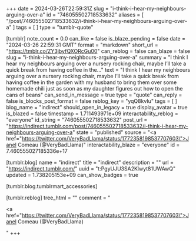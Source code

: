 +++
date = 2024-03-26T22:59:31Z
slug = "i-think-i-hear-my-neighbours-arguing-over-a"
id = "746055502718533632"
aliases = [ "/post/746055502718533632/i-think-i-hear-my-neighbours-arguing-over-a" ]
tags = [ ]
type = "tumblr-quote"

[tumblr]
note_count = 0.0
can_like = false
is_blaze_pending = false
date = "2024-03-26 22:59:31 GMT"
format = "markdown"
short_url = "https://tmblr.co/ZY3jbyfQXORcGu00"
can_reblog = false
can_blaze = false
slug = "i-think-i-hear-my-neighbours-arguing-over-a"
summary = "I think I hear my neighbours arguing over a nursery rocking chair, maybe I’ll take a quick break from having coffee in the..."
text = "I think I hear my neighbours arguing over a nursery rocking chair, maybe I&rsquo;ll take a quick break from having coffee in the garden with my husband to bring them over some homemade chili just as soon as my daughter figures out how to open the cans of beans"
can_send_in_message = true
type = "quote"
can_reply = false
is_blocks_post_format = false
reblog_key = "yqQ8kvIu"
tags = [ ]
blog_name = "indirect"
should_open_in_legacy = true
display_avatar = true
is_blazed = false
timestamp = 1.711493971e+09
interactability_reblog = "everyone"
id_string = "746055502718533632"
post_url = "https://indirect.tumblr.com/post/746055502718533632/i-think-i-hear-my-neighbours-arguing-over-a"
state = "published"
source = "<a href=\"https://twitter.com/VeryBadLlama/status/1772358198537707603\">Janel Comeau (@VeryBadLlama)</a>"
interactability_blaze = "everyone"
id = 7.460555027185336e+17

[tumblr.blog]
name = "indirect"
title = "indirect"
description = ""
url = "https://indirect.tumblr.com/"
uuid = "t:PgyUJU3SA2Klwyt81UWAwQ"
updated = 1.738205153e+09
can_show_badges = true

[tumblr.blog.tumblrmart_accessories]

[tumblr.reblog]
tree_html = ""
comment = "<p><a href=\"https://twitter.com/VeryBadLlama/status/1772358198537707603\">Janel Comeau (@VeryBadLlama)</a></p>"
+++
